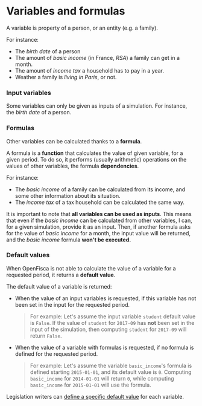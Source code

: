 # Variables and formulas

A variable is property of a person, or an entity (e.g. a family).

For instance:

* The *birth date* of a person
* The amount of *basic income* (in France, *RSA*) a family can get in a month.
* The amount of *income tax* a household has to pay in a year.
* Weather a family is *living in Paris*, or not.

### Input variables

Some variables can only be given as inputs of a simulation. For instance, the *birth date* of a person.

### Formulas

Other variables can be calculated thanks to a **formula**.

A formula is a **function** that calculates the value of given variable, for a given period. To do so, it performs (usually arithmetic) operations on the values of other variables, the formula **dependencies**.

For instance:
* The *basic income* of a family can be calculated from its income, and some other information about its situation.
* The *income tax* of a tax household can be calculated the same way.

It is important to note that **all variables can be used as inputs**. This means that even if the *basic income* can be calculated from other variables, I can, for a given simulation, provide it as an input. Then, if another formula asks for the value of *basic income* for a month, the input value will be returned, and the *basic income* formula **won't be executed.**

### Default values

When OpenFisca is not able to calculate the value of a variable for a requested period, it returns a **default value**.

The default value of a variable is returned:
  - When the value of an input variables is requested, if this variable has not been set in the input for the requested period.
    > For example:
    > Let's assume the input variable `student` default value is `False`. If the value of `student` for `2017-09` has **not** been set in the input of the simulation, then computing `student` for `2017-09` will return `False`.
  - When the value of a variable with formulas is requested, if no formula is defined for the requested period. 
    > For example:
    > Let's assume the variable `basic_income`'s formula is defined starting `2015-01-01`, and its default value is `0`. Computing `basic_income` for `2014-01-01` will return `0`, while computing `basic_income` for `2015-01-01` will use the formula.

Legislation writers can [define a specific default value](./coding-the-legislation/20_input_variables.md#setting-a-default-value) for each variable.
